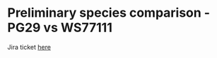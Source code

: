# Preliminary species comparison - PG29 vs WS77111

Jira ticket [here](https://www.bcgsc.ca/jira/browse/BTL-871)
